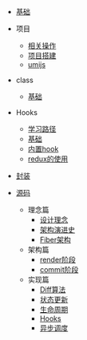 - [基础](/src/0001.md)

- 项目
  - [相关操作](/src/0015.md)
  - [项目搭建](/src/0017.md)
  - [umijs](/src/0021.md)

- class
  - [基础](/src/0014.md)
- Hooks
  - [学习路径](/src/0013.md)
  - [基础](/src/0012.md)
  - [内置hook](/src/0019.md)
  - [redux的使用](/src/0020.md)

- [封装](/src/0018.md)

- [源码](/src/0016.md)
  - 理念篇
    - [设计理念](/src/0002.md)
    - [架构演进史](/src/0003.md)
    - [Fiber架构](/src/0004.md)
  - 架构篇
    - [render阶段](/src/0005.md)
    - [commit阶段](/src/0006.md)
  - 实现篇
    - [Diff算法](/src/0007.md)
    - [状态更新](/src/0008.md)
    - [生命周期](/src/0009.md)
    - [Hooks](/src/0010.md)
    - [异步调度](/src/0011.md)
    